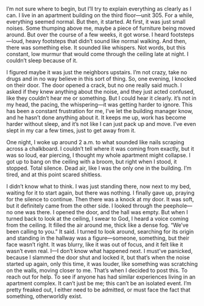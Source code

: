 I’m not sure where to begin, but I’ll try to explain everything as clearly as I can. I live in an apartment building on the third floor—unit 305. For a while, everything seemed normal. But then, it started. At first, it was just small noises. Some thumping above me, maybe a piece of furniture being moved around. But over the course of a few weeks, it got worse. I heard footsteps—loud, heavy footsteps that didn’t sound like normal walking. And then, there was something else. It sounded like whispers. Not words, but this constant, low murmur that would come through the ceiling late at night. I couldn’t sleep because of it.
 
I figured maybe it was just the neighbors upstairs. I’m not crazy, take no drugs and in no way believe in this sort of thing. So, one evening, I knocked on their door. The door opened a crack, but no one really said much. I asked if they knew anything about the noise, and they just acted confused, like they couldn’t hear me or something. But I could hear it clearly. it’s not in my head, the pacing, the whispering—it was getting harder to ignore. This has been a constant frustration for me, I’ve let the building manager know, and he hasn’t done anything about it. It keeps me up, work has become harder without sleep, and it’s not like I can just pack up and move. I’ve even slept in my car a few times, just to get away from it.
 
One night, I woke up around 2 a.m. to what sounded like nails scraping across a chalkboard. I couldn’t tell where it was coming from exactly, but it was so loud, ear piercing, I thought my whole apartment might collapse. I got up to bang on the ceiling with a broom, but right when I stood, it stopped. Total silence. Dead air, like I was the only one in the building. I’m tired, and at this point scared shitless.
 
I didn’t know what to think. I was just standing there, now next to my bed, waiting for it to start again, but there was nothing. I finally gave up, praying for the silence to continue. Then there was a knock at my door. It was soft, but it definitely came from the other side. I looked through the peephole—no one was there. I opened the door, and the hall was empty. But when I turned back to look at the ceiling, I swear to God, I heard a voice coming from the ceiling. It filled the air around me, thick like a dense fog. “We’ve been calling to you.” It said. I turned to look around, searching for its origin and standing in the hallway was a figure—someone, something, but their face wasn’t right. It was blurry, like it was out of focus, and it felt like it wasn’t even real. I—I don’t know what happened next. I must’ve panicked, because I slammed the door shut and locked it, but that’s when the noise started up again, only this time, it was louder, like something was scratching on the walls, moving closer to me. That’s when I decided to post this. To reach out for help. To see if anyone has had similar experiences living in an apartment complex. It can’t just be me; this can’t be an isolated event. I’m pretty freaked out, I either need to be admitted, or must face the fact that something, otherworldly exist.